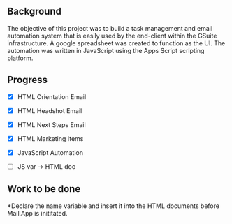 


##  Background 
The objective of this project was to build a task management and email automation system that is easily used by the end-client within the GSuite infrastructure. A google spreadsheet was created to function as the UI. The automation was written in JavaScript using the Apps Script scripting platform.



##  Progress
- [x] HTML Orientation Email 
- [x] HTML Headshot Email
- [x] HTML Next Steps Email
- [x] HTML Marketing Items
- [x] JavaScript Automation
- [ ] JS var -> HTML doc


##  Work to be done
*Declare the name variable and insert it into the HTML documents before Mail.App is inititated. 